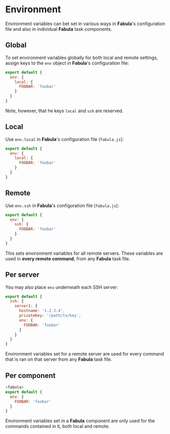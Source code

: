 # Environment

Environment variables can bet set in various ways in **Fabula**'s configuration
file and also in individual **Fabula** task components.

## Global

To set environment variables globally for both local and remote settings, 
assign keys to the `env` object in **Fabula**'s configuration file:

```js
export default {
  env: {
    local: {
      FOOBAR: 'foobar'
    }
  }
}
```

Note, however, that he keys `local` and `ssh` are reserved.

## Local

Use `env.local` in **Fabula**'s configuration file (`fabula.js`):

```js
export default {
  env: {
  	local: {
      FOOBAR: 'foobar'
    }
  }
}
```

## Remote

Use `env.ssh` in **Fabula**'s configuration file (`fabula.js`):

```js
export default {
  env: {
  	ssh: {
      FOOBAR: 'foobar'
    }
  }
}
```

This sets environment variables for all remote servers. These variables are used
in **every remote command**, from any **Fabula** task file.

## Per server

You may also place `env` underneath each SSH server:

```js
export default {
  ssh: {
    server1: {
      hostname: '1.2.3.4',
      privateKey: '/path/to/key',
      env: {
        FOOBAR: 'foobar'
      }
    }
  }
}
```

Environment variables set for a remote server are used for every command that
is ran on that server from any **Fabula** task file.

## Per component

```js
<fabula>
export default {
  env: {
    FOOBAR: 'foobar'
  }
}
```

Environment variables set in a **Fabula** component are only used for the
commands contained in it, both local and remote.
